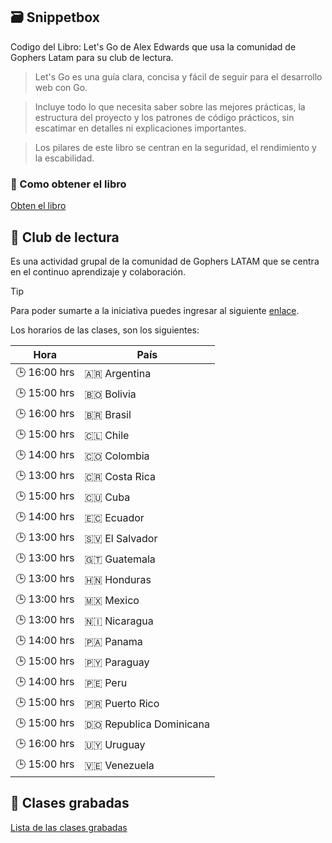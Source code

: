 ## 🗃️ Snippetbox

Codigo del Libro: Let's Go de Alex Edwards que usa la comunidad de Gophers Latam para su club de lectura.

> Let's Go es una guía clara, concisa y fácil de seguir para el desarrollo web con Go.

> Incluye todo lo que necesita saber sobre las mejores prácticas, la estructura del proyecto y los patrones de código prácticos, sin escatimar en detalles ni explicaciones importantes.

> Los pilares de este libro se centran en la seguridad, el rendimiento y la escabilidad.

### 🤔 Como obtener el libro

[Obten el libro](https://lets-go.alexedwards.net/)

## 📖 Club de lectura

Es una actividad grupal de la comunidad de Gophers LATAM que se centra en el continuo aprendizaje y colaboración.

> [!TIP]
> Para poder sumarte a la iniciativa puedes ingresar al siguiente [enlace](https://discord.gg/pcKcpn43?event=1257519803724468305).

Los horarios de las clases, son los siguientes:

| Hora         | País                    |
| ------------ | ----------------------- |
| 🕒 16:00 hrs | 🇦🇷 Argentina            |
| 🕒 15:00 hrs | 🇧🇴 Bolivia              |
| 🕒 16:00 hrs | 🇧🇷 Brasil               |
| 🕒 15:00 hrs | 🇨🇱 Chile                |
| 🕒 14:00 hrs | 🇨🇴 Colombia             |
| 🕒 13:00 hrs | 🇨🇷 Costa Rica           |
| 🕒 15:00 hrs | 🇨🇺 Cuba                 |
| 🕒 14:00 hrs | 🇪🇨 Ecuador              |
| 🕒 13:00 hrs | 🇸🇻 El Salvador          |
| 🕒 13:00 hrs | 🇬🇹 Guatemala            |
| 🕒 13:00 hrs | 🇭🇳 Honduras             |
| 🕒 13:00 hrs | 🇲🇽 Mexico               |
| 🕒 13:00 hrs | 🇳🇮 Nicaragua            |
| 🕒 14:00 hrs | 🇵🇦 Panama               |
| 🕒 15:00 hrs | 🇵🇾 Paraguay             |
| 🕒 14:00 hrs | 🇵🇪 Peru                 |
| 🕒 15:00 hrs | 🇵🇷 Puerto Rico          |
| 🕒 15:00 hrs | 🇩🇴 Republica Dominicana |
| 🕒 16:00 hrs | 🇺🇾 Uruguay              |
| 🕒 15:00 hrs | 🇻🇪 Venezuela            |

## 🥷 Clases grabadas

[Lista de las clases grabadas](https://docs.google.com/document/d/1ZG9CYJT22PlVw2ZsKbejs6ALCZYN1H0-en6BylZDCHU/edit?usp=sharing)
